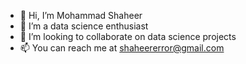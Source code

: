 - 👋 Hi, I’m Mohammad Shaheer
- 👀 I’m a data science enthusiast
- 💞️ I’m looking to collaborate on data science projects
- 📫 You can reach me at shaheererror@gmail.com

<!---
shaheherr/shaheherr is a ✨ special ✨ repository because its `README.md` (this file) appears on your GitHub profile.
You can click the Preview link to take a look at your changes.
--->
